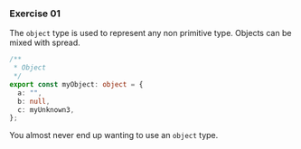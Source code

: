 ### Exercise 01

The `object` type is used to represent any non primitive type. Objects can be mixed with spread.

```ts
/**
 * Object
 */
export const myObject: object = {
  a: "",
  b: null,
  c: myUnknown3,
};
```

You almost never end up wanting to use an `object` type.
